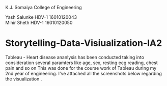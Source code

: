K.J. Somaiya College of Engineering

Yash Salunke HDV-1 16010120043 <br />
Mihir Sheth HDV-1 16010120050 <br />
# Storytelling-Data-Visiualization-IA2
Tableau - Heart disease ananlysis has been conducted taking into consideration several paramters like age, sex, resting ecg reading, chest pain and so on This was done for the course work of Tableau during my 2nd year of engineering. I've attached all the screenshots below regarding the visualization .
